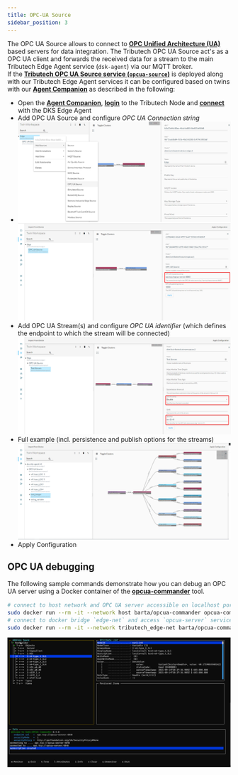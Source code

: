 ```yaml
---
title: OPC-UA Source
sidebar_position: 3
---
```


The OPC UA Source allows to connect to [**OPC Unified Architecture (UA)**](https://opcfoundation.org/about/opc-technologies/opc-ua/) based servers for data integration. The Tributech OPC UA Source act's as a OPC UA client and forwards the received data for a stream to the main Tributech Edge Agent service (`dsk-agent`) via our MQTT broker.  
If the [**Tributech OPC UA Source service (`opcua-source`)**](../../setup/agent/setup/docker-compose/source-setup.mdx#docker-compose-opc-ua-source) is deployed along with our Tributech Edge Agent services it can be configured based on twins with our [**Agent Companion**](../../setup/agent_companion) as described in the following:

- Open the [**Agent Companion**](../../setup/agent_companion), [**login**](../../setup/agent_companion#agent-companion-login) to the Tributech Node and [**connect**](../../setup/agent_companion#agent-companion-connect) with the DKS Edge Agent
- Add OPC UA Source and configure _OPC UA Connection string_
- ![OPC UA Source - AgentCompanion - Setup](./img/agent-companion-configure-opcua-0.png)
  ![OPC UA Source - AgentCompanion - Configure 1](./img/agent-companion-configure-opcua-1.png)
- Add OPC UA Stream(s) and configure _OPC UA identifier_ (which defines the endpoint to which the stream will be connected)
  ![OPC UA Source - AgentCompanion - Configure 2](./img/agent-companion-configure-opcua-2.png)
- Full example (incl. persistence and publish options for the streams)
  ![OPC UA Source - AgentCompanion - Configure 3](./img/agent-companion-configure-opcua-3.png)
- Apply Configuration

## OPC UA debugging

The following sample commands demonstrate how you can debug an OPC UA server using a Docker container of the [**opcua-commander**](https://github.com/node-opcua/opcua-commander) tool.

```bash
# connect to host network and OPC UA server accessible on localhost port 4840
sudo docker run --rm -it --network host barta/opcua-commander opcua-commander -e opc.tcp://localhost:4840
# connect to docker bridge `edge-net` and access `opcua-server` service on port 4840
sudo docker run --rm -it --network tributech_edge-net barta/opcua-commander opcua-commander -e opc.tcp://opcua-server:4840
```

![OPC UA commander](./img/opcua-commander.png)

